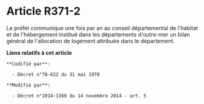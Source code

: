 # Article R371-2

Le préfet communique une fois par an au conseil départemental de l'habitat et de l'hébergement  institué dans les
départements d'outre-mer un bilan général de l'allocation de logement attribuée dans le département.

**Liens relatifs à cet article**

	**Codifié par**:

	  - Décret n°78-622 du 31 mai 1978

	**Modifié par**:

	  - Décret n°2014-1369 du 14 novembre 2014 - art. 5
